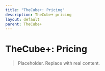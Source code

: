 ```yaml
---
title: "TheCube+: Pricing"
description: TheCube+ pricing
layout: default
parent: TheCube+
---
```

# TheCube+: Pricing

> Placeholder. Replace with real content.
